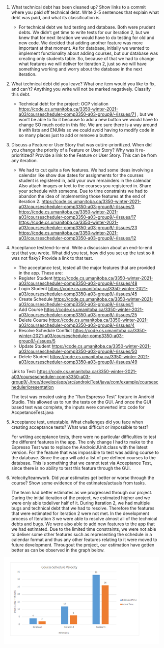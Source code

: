 1. What technical debt has been cleaned up? Show links to a commit where you paid off technical debt. Write 2-5 sentences that explain what debt was paid, and what its classification is.
    * For technical debt we had testing and database. Both were prudent debts. We didn’t get time to write tests for our iteration 2, but we knew that for next iteration we would have to do testing for old and new code. We decided that adding another feature was more important at that moment. As for database, initially we wanted to implement functionality about adding courses, but our database was creating only students table. So, because of that we had to change what features we will deliver for iteration 2, just so we will have something working and worry about the database in the next iteration.


2. What technical debt did you leave? What one item would you like to fix, and can't? Anything you write will not be marked negatively. Classify this debt.
    * Technical debt for the project: OCP violation https://code.cs.umanitoba.ca/3350-winter-2021-a03/coursescheduler-comp3350-a03-group9/-/issues/71 , but we won’t be able to fix it because to add a new button we would have to change SO much code in this file. We are sure there is a way around it with lists and ENUMs so we could avoid having to modify code in so many places just to add or remove a button.  


3. Discuss a Feature or User Story that was cut/re-prioritized. When did you change the priority of a Feature or User Story? Why was it re-prioritized? Provide a link to the Feature or User Story. This can be from any iteration.
    * We had to cut quite a few features. We had some ideas involving a calendar like show due dates for assignments for the courses student is registered in, add your own remainders in the calendar. Also attach images or text to the courses you registered in. Share your schedule with someone. Due to time constraints we had to abandon the idea of implementing those features at the end of iteration 2.
https://code.cs.umanitoba.ca/3350-winter-2021-a03/coursescheduler-comp3350-a03-group9/-/issues/3
https://code.cs.umanitoba.ca/3350-winter-2021-a03/coursescheduler-comp3350-a03-group9/-/issues/17
https://code.cs.umanitoba.ca/3350-winter-2021-a03/coursescheduler-comp3350-a03-group9/-/issues/23
https://code.cs.umanitoba.ca/3350-winter-2021-a03/coursescheduler-comp3350-a03-group9/-/issues/12

4. Acceptance test/end-to-end. Write a discussion about an end-to-end test that you wrote. What did you test, how did you set up the test so it was not flaky? Provide a link to that test.
    * The acceptance test, tested all the major features that are provided in the app. These are:
    - Register Student https://code.cs.umanitoba.ca/3350-winter-2021-a03/coursescheduler-comp3350-a03-group9/-/issues/48
    - Login Student https://code.cs.umanitoba.ca/3350-winter-2021-a03/coursescheduler-comp3350-a03-group9/-/issues/45
    - Create Schedule https://code.cs.umanitoba.ca/3350-winter-2021-a03/coursescheduler-comp3350-a03-group9/-/issues/1
    - Add Course https://code.cs.umanitoba.ca/3350-winter-2021-a03/coursescheduler-comp3350-a03-group9/-/issues/25
    - Delete Course https://code.cs.umanitoba.ca/3350-winter-2021-a03/coursescheduler-comp3350-a03-group9/-/issues/4
    - Resolve Schedule Conflict https://code.cs.umanitoba.ca/3350-winter-2021-a03/coursescheduler-comp3350-a03-group9/-/issues/5
    - Update Student https://code.cs.umanitoba.ca/3350-winter-2021-a03/coursescheduler-comp3350-a03-group9/-/issues/50
    - Delete Student https://code.cs.umanitoba.ca/3350-winter-2021-a03/coursescheduler-comp3350-a03-group9/-/issues/49
    
    Link to Test: https://code.cs.umanitoba.ca/3350-winter-2021-a03/coursescheduler-comp3350-a03-group9/-/tree/develop/app/src/androidTest/java/com/example/coursescheduler/presentation
     
    The test was created using the "Run Espresso Test" feature in Android Studio. This allowed us to run the tests on the GUI. And once the GUI based test was complete, the inputs were converted into code for AccpetanceTest.java


5. Acceptance test, untestable. What challenges did you face when creating acceptance tests? What was difficult or impossible to test?
    
    For writing acceptance tests, there were no particular difficulties to test the different features in the app. The only change I had to make to the Espresso Test was to replace the AndroidJUnit.class with the latest version. 
    For the feature that was impossible to test was adding course to the database. Since the app will add a list of pre defined courses to the database. This is something that we cannot test via Acceptance Test, since there is no ability to test this feature through the GUI.


6. Velocity/teamwork. Did your estimates get better or worse through the course? Show some evidence of the estimates/actuals from tasks.
    
    The team had better estimates as we progressed through our project. During the initial iteration of the project, we estimated higher and we were only able todeliver half of it. 
    During Iteration 2, we had multiple bugs and technical debt that we had to resolve. Therefore the features that were estimated for iteration 2 were not met. 
    In the development process of Iteration 3 we were able to resolve almost all of the technical debts and bugs. We were also able to add new features to the app that we had estimated.
    Due to the limited time constraints, we were not able to deliver some other features such as representing the schedule in a calendar format and thus any other features relating to it were moved to future development.
    Througout the project, our estimation have gotten better as can be observed in the graph below.

![](Course_Schedule_Velocity.png)
